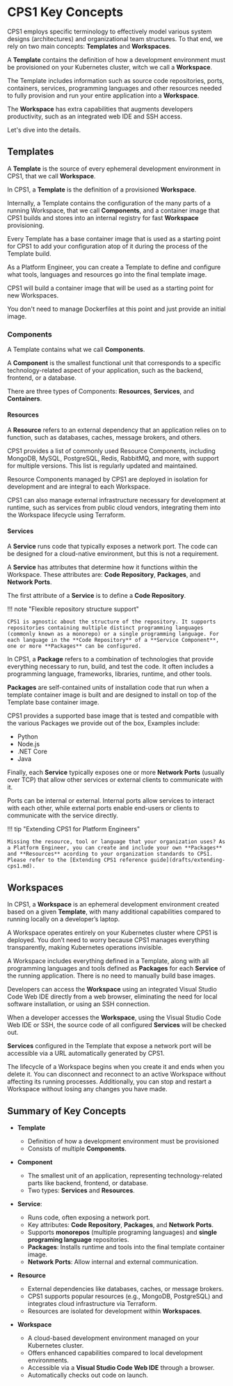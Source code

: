 # CPS1 Key Concepts

CPS1 employs specific terminology to effectively model various system designs (architectures) and organizational team structures. To that end, we rely on two main concepts: **Templates** and **Workspaces**.

A **Template** contains the definition of how a development environment must be provisioned on your Kubernetes cluster, witch we call a **Workspace**.

The Template includes information such as source code repositories, ports, containers, services, programming languages and other resources needed to fully provision and run your entire application into a **Workspace**.

The **Workspace** has extra capabilities that augments developers productivity, such as an integrated web IDE and SSH access.

Let's dive into the details.

## Templates

A **Template** is the source of every ephemeral development environment in CPS1, that we call **Workspace**.

In CPS1, a **Template** is the definition of a provisioned **Workspace**.

Internally, a Template contains the configuration of the many parts of a running Workspace, that we call **Components**, and a container image that CPS1 builds and stores into an internal registry for fast **Workspace** provisioning.

Every Template has a base container image that is used as a starting point for CPS1 to add your configuration atop of it during the process of the Template build.

As a Platform Engineer, you can create a Template to define and configure what tools, languages and resources go into the final template image.

CPS1 will build a container image that will be used as a starting point for new Workspaces.

You don't need to manage Dockerfiles at this point and just provide an initial image.

### Components

A Template contains what we call **Components**.

A **Component** is the smallest functional unit that corresponds to a specific technology-related aspect of your application, such as the backend, frontend, or a database.

There are three types of Components: **Resources**, **Services**, and **Containers**.

#### Resources

A **Resource** refers to an external dependency that an application relies on to function, such as databases, caches, message brokers, and others.

<!-- TODO: dizer que pode ser uma dependencia --> 

CPS1 provides a list of commonly used Resource Components, including MongoDB, MySQL, PostgreSQL, Redis, RabbitMQ, and more, with support for multiple versions. This list is regularly updated and maintained.

Resource Components managed by CPS1 are deployed in isolation for development and are integral to each Workspace.

CPS1 can also manage external infrastructure necessary for development at runtime, such as services from public cloud vendors, integrating them into the Workspace lifecycle using Terraform.

#### Services

A **Service** runs code that typically exposes a network port. The code can be designed for a cloud-native environment, but this is not a requirement.

A **Service** has attributes that determine how it functions within the Workspace. These attributes are: **Code Repository**, **Packages**, and **Network Ports**.

The first attribute of a **Service** is to define a **Code Repository**.

<!-- TODO: dizer mais algo sobre como configurar e autenticação --> 

!!! note "Flexible repository structure support"
    
    CPS1 is agnostic about the structure of the repository. It supports repositories containing multiple distinct programming languages (commonly known as a monorepo) or a single programming language. For each language in the **Code Repository** of a **Service Component**, one or more **Packages** can be configured.

In CPS1, a **Package** refers to a combination of technologies that provide everything necessary to run, build, and test the code. It often includes a programming language, frameworks, libraries, runtime, and other tools.

**Packages** are self-contained units of installation code that run when a template container image is built and are designed to install on top of the Template base container image.

CPS1 provides a supported base image that is tested and compatible with the various Packages we provide out of the box, Examples include:

- Python
- Node.js
- .NET Core
- Java

Finally, each **Service** typically exposes one or more **Network Ports** (usually over TCP) that allow other services or external clients to communicate with it.

Ports can be internal or external. Internal ports allow services to interact with each other, while external ports enable end-users or clients to communicate with the service directly.

<!-- TODO: falar sobre a geraçao de portas automaticas q geral URLs --> 

!!! tip "Extending CPS1 for Platform Engineers"

    Missing the resource, tool or language that your organization uses? As a Platform Engineer, you can create and include your own **Packages** and **Resources** acording to your organization standards to CPS1. Please refer to the [Extending CPS1 reference guide](drafts/extending-cps1.md).

## Workspaces

In CPS1, a **Workspace** is an ephemeral development environment created based on a given **Template**, with many additional capabilities compared to running locally on a developer’s laptop.

A Workspace operates entirely on your Kubernetes cluster where CPS1 is deployed. You don’t need to worry because CPS1 manages everything transparently, making Kubernetes operations invisible.

A Workspace includes everything defined in a Template, along with all programming languages and tools defined as **Packages** for each **Service** of the running application. There is no need to manually build base images.

Developers can access the **Workspace** using an integrated Visual Studio Code Web IDE directly from a web browser, eliminating the need for local software installation, or using an SSH connection.

When a developer accesses the **Workspace**, using the Visual Studio Code Web IDE or SSH, the source code of all configured **Services** will be checked out.

**Services** configured in the Template that expose a network port will be accessible via a URL automatically generated by CPS1.

The lifecycle of a Workspace begins when you create it and ends when you delete it. You can disconnect and reconnect to an active Workspace without affecting its running processes. Additionally, you can stop and restart a Workspace without losing any changes you have made.

## Summary of Key Concepts

- **Template**
    - Definition of how a development environment must be provisioned
    - Consists of multiple **Components**.

- **Component**
    - The smallest unit of an application, representing technology-related parts like backend, frontend, or database.
    - Two types: **Services** and **Resources**.

- **Service**:
    - Runs code, often exposing a network port.
    - Key attributes: **Code Repository**, **Packages**, and **Network Ports**.
    - Supports **monorepos** (multiple programing languages) and **single programing language** repositories.
    - **Packages**: Installs runtime and tools into the final template container image.
    - **Network Ports**: Allow internal and external communication.

- **Resource**
    - External dependencies like databases, caches, or message brokers.
    - CPS1 supports popular resources (e.g., MongoDB, PostgreSQL) and integrates cloud infrastructure via Terraform.
    - Resources are isolated for development within **Workspaces**.

- **Workspace**  
    - A cloud-based development environment managed on your Kubernetes cluster.
    - Offers enhanced capabilities compared to local development environments.
    - Accessible via a **Visual Studio Code Web IDE** through a browser.
    - Automatically checks out code on launch.
